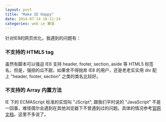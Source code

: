 ```yaml
---
layout: post
title: "Make IE Happy"
date: 2014-07-14 16:11:24
categories: web ie 兼容 
---
```


针对IE8的网页优化，我遇到的问题有：
### 不支持的 HTML5 tag 
虽然有脚本可以强迫 IE8 支持 header, footer, section, aside 等 HTML5 标签名，但是，强扭的瓜不甜，如果舍不得抛弃 IE8 的用户，还是老老实实用 div 配上 "header, footer, section" 之类的类名比较好。

### 不支持的 Array 内置方法
IE 下的 ECMAScript 标准的实现叫 "JScript", 跟我们平时说的 "JavaScript" 不是一回事，难怪偶尔会遇到在其他浏览器下不曾遇到过的问题。具体的情况参考[官网文档](http://msdn.microsoft.com/en-us/library/ie/ff679973(v=vs.94).aspx)，这里不多说了。

 
